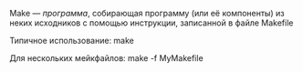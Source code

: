 Make — _программа_, собирающая программу (или её компоненты) из неких исходников с помощью инструкции, записанной в файле Makefile

Типичное использование:
make

Для нескольких мейкфайлов:
make -f MyMakefile